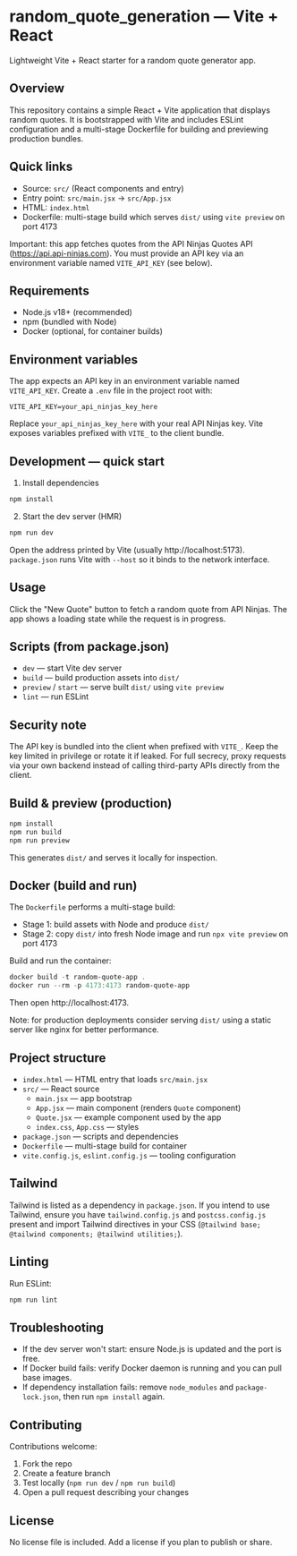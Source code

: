 # random_quote_generation — Vite + React

Lightweight Vite + React starter for a random quote generator app.

Overview
--------

This repository contains a simple React + Vite application that displays random quotes. It is bootstrapped with Vite and includes ESLint configuration and a multi-stage Dockerfile for building and previewing production bundles.

Quick links
-----------

- Source: `src/` (React components and entry)
- Entry point: `src/main.jsx` -> `src/App.jsx`
- HTML: `index.html`
- Dockerfile: multi-stage build which serves `dist/` using `vite preview` on port 4173

Important: this app fetches quotes from the API Ninjas Quotes API (https://api.api-ninjas.com). You must provide an API key via an environment variable named `VITE_API_KEY` (see below).

Requirements
------------

- Node.js v18+ (recommended)
- npm (bundled with Node)
- Docker (optional, for container builds)

Environment variables
---------------------

The app expects an API key in an environment variable named `VITE_API_KEY`. Create a `.env` file in the project root with:

```env
VITE_API_KEY=your_api_ninjas_key_here
```

Replace `your_api_ninjas_key_here` with your real API Ninjas key. Vite exposes variables prefixed with `VITE_` to the client bundle.

Development — quick start
-------------------------

1. Install dependencies

```powershell
npm install
```

2. Start the dev server (HMR)

```powershell
npm run dev
```

Open the address printed by Vite (usually http://localhost:5173). `package.json` runs Vite with `--host` so it binds to the network interface.

Usage
-----

Click the "New Quote" button to fetch a random quote from API Ninjas. The app shows a loading state while the request is in progress.

Scripts (from package.json)
---------------------------

- `dev` — start Vite dev server
- `build` — build production assets into `dist/`
- `preview` / `start` — serve built `dist/` using `vite preview`
- `lint` — run ESLint

Security note
-------------

The API key is bundled into the client when prefixed with `VITE_`. Keep the key limited in privilege or rotate it if leaked. For full secrecy, proxy requests via your own backend instead of calling third-party APIs directly from the client.

Build & preview (production)
----------------------------

```powershell
npm install
npm run build
npm run preview
```

This generates `dist/` and serves it locally for inspection.

Docker (build and run)
----------------------

The `Dockerfile` performs a multi-stage build:

- Stage 1: build assets with Node and produce `dist/`
- Stage 2: copy `dist/` into fresh Node image and run `npx vite preview` on port 4173

Build and run the container:

```powershell
docker build -t random-quote-app .
docker run --rm -p 4173:4173 random-quote-app
```

Then open http://localhost:4173.

Note: for production deployments consider serving `dist/` using a static server like nginx for better performance.

Project structure
-----------------

- `index.html` — HTML entry that loads `src/main.jsx`
- `src/` — React source
	- `main.jsx` — app bootstrap
	- `App.jsx` — main component (renders `Quote` component)
	- `Quote.jsx` — example component used by the app
	- `index.css`, `App.css` — styles
- `package.json` — scripts and dependencies
- `Dockerfile` — multi-stage build for container
- `vite.config.js`, `eslint.config.js` — tooling configuration

Tailwind
--------

Tailwind is listed as a dependency in `package.json`. If you intend to use Tailwind, ensure you have `tailwind.config.js` and `postcss.config.js` present and import Tailwind directives in your CSS (`@tailwind base; @tailwind components; @tailwind utilities;`).

Linting
-------

Run ESLint:

```powershell
npm run lint
```

Troubleshooting
---------------

- If the dev server won't start: ensure Node.js is updated and the port is free.
- If Docker build fails: verify Docker daemon is running and you can pull base images.
- If dependency installation fails: remove `node_modules` and `package-lock.json`, then run `npm install` again.

Contributing
------------

Contributions welcome:

1. Fork the repo
2. Create a feature branch
3. Test locally (`npm run dev` / `npm run build`)
4. Open a pull request describing your changes

License
-------

No license file is included. Add a license if you plan to publish or share.

